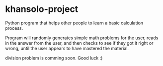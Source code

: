 # khansolo-project
Python program that helps other people to learn a basic calculation process.

Program will randomly generates simple math problems for the user,
reads in the answer from the user, and then checks to see if they got it right or wrong,
until the user appears to have mastered the material.


division problem is comming soon.
Good luck :)
